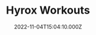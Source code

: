 ---
title: Hyrox Workouts
date: 2022-11-04T15:04:10.000Z
description: Hyrox style workouts
display: true
---